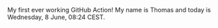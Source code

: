 My first ever working GitHub Action!
My name is Thomas and today is Wednesday, 8 June, 08:24 CEST. 
